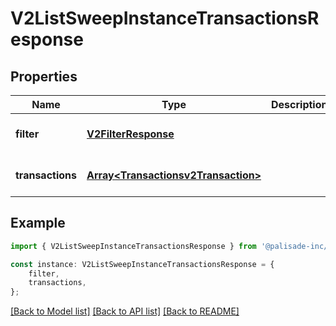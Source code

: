 # V2ListSweepInstanceTransactionsResponse


## Properties

Name | Type | Description | Notes
------------ | ------------- | ------------- | -------------
**filter** | [**V2FilterResponse**](V2FilterResponse.md) |  | [optional] [default to undefined]
**transactions** | [**Array&lt;Transactionsv2Transaction&gt;**](Transactionsv2Transaction.md) |  | [optional] [default to undefined]

## Example

```typescript
import { V2ListSweepInstanceTransactionsResponse } from '@palisade-inc/typescript-sdk';

const instance: V2ListSweepInstanceTransactionsResponse = {
    filter,
    transactions,
};
```

[[Back to Model list]](../README.md#documentation-for-models) [[Back to API list]](../README.md#documentation-for-api-endpoints) [[Back to README]](../README.md)
